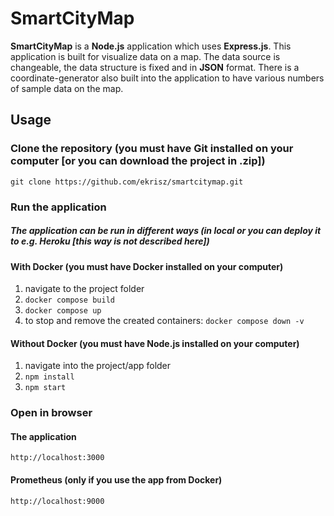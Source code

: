 ﻿# SmartCityMap

**SmartCityMap** is a **Node.js** application which uses **Express.js**.
This application is built for visualize data on a map. The data source is changeable, the data structure is fixed and in **JSON** format.
There is a coordinate-generator also built into the application to have various numbers of sample data on the map.

## Usage

### Clone the repository (you must have Git installed on your computer [or you can download the project in .zip])

    git clone https://github.com/ekrisz/smartcitymap.git

### Run the application

##### The application can be run in different ways (in local or you can deploy it to e.g. Heroku [this way is not described here])

 #### With Docker (you must have Docker installed on your computer)

 1. navigate to the project folder
 2. `docker compose build`
 3. `docker compose up`
 4. to stop and remove the created containers: `docker compose down -v`

#### Without Docker (you must have Node.js installed on your computer)

 1. navigate into the project/app folder
 2. `npm install`
 3. `npm start`

### Open in browser
#### The application
    http://localhost:3000
#### Prometheus (only if you use the app from Docker)
    http://localhost:9000
